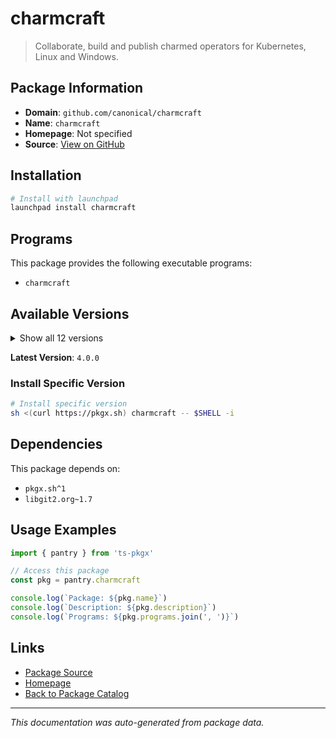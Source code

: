 # charmcraft

> Collaborate, build and publish charmed operators for Kubernetes, Linux and Windows.

## Package Information

- **Domain**: `github.com/canonical/charmcraft`
- **Name**: `charmcraft`
- **Homepage**: Not specified
- **Source**: [View on GitHub](https://github.com/pkgxdev/pantry/tree/main/projects/github.com/canonical/charmcraft/package.yml)

## Installation

```bash
# Install with launchpad
launchpad install charmcraft
```

## Programs

This package provides the following executable programs:

- `charmcraft`

## Available Versions

<details>
<summary>Show all 12 versions</summary>

- `4.0.0`, `3.5.3`, `3.5.2`, `3.5.1`, `3.5.0`
- `3.4.3`, `3.3.3`, `3.3.2`, `3.3.0`, `3.2.2`
- `3.2.1`, `2.7.5`

</details>

**Latest Version**: `4.0.0`

### Install Specific Version

```bash
# Install specific version
sh <(curl https://pkgx.sh) charmcraft -- $SHELL -i
```

## Dependencies

This package depends on:

- `pkgx.sh^1`
- `libgit2.org~1.7`

## Usage Examples

```typescript
import { pantry } from 'ts-pkgx'

// Access this package
const pkg = pantry.charmcraft

console.log(`Package: ${pkg.name}`)
console.log(`Description: ${pkg.description}`)
console.log(`Programs: ${pkg.programs.join(', ')}`)
```

## Links

- [Package Source](https://github.com/pkgxdev/pantry/tree/main/projects/github.com/canonical/charmcraft/package.yml)
- [Homepage](#)
- [Back to Package Catalog](../../../package-catalog.md)

---

*This documentation was auto-generated from package data.*
